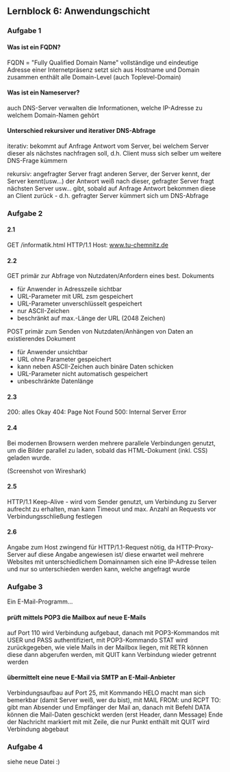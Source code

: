 ## Lernblock 6: Anwendungschicht

### Aufgabe 1

#### Was ist ein FQDN?
FQDN = "Fully Qualified Domain Name"
vollständige und eindeutige Adresse einer Internetpräsenz
setzt sich aus Hostname und Domain zusammen
enthält alle Domain-Level (auch Toplevel-Domain)

#### Was ist ein Nameserver?
auch DNS-Server verwalten die Informationen, welche IP-Adresse zu welchem Domain-Namen gehört

#### Unterschied rekursiver und iterativer DNS-Abfrage
iterativ: bekommt auf Anfrage Antwort vom Server, bei welchem Server dieser als nächstes nachfragen soll, d.h. Client muss sich selber um weitere DNS-Frage kümmern

rekursiv: angefragter Server fragt anderen Server, der Server kennt, der Server kennt(usw...) der Antwort weiß nach dieser, gefragter Server fragt nächsten Server usw... gibt, sobald auf Anfrage Antwort bekommen diese an Client zurück - d.h. gefragter Server kümmert sich um DNS-Abfrage


### Aufgabe 2

#### 2.1
GET /informatik.html HTTP/1.1
Host: www.tu-chemnitz.de

#### 2.2
GET primär zur Abfrage von Nutzdaten/Anfordern eines best. Dokuments
- für Anwender in Adresszeile sichtbar
- URL-Parameter mit URL zsm gespeichert
- URL-Parameter unverschlüsselt gespeichert
- nur ASCII-Zeichen
- beschränkt auf max.-Länge der URL (2048 Zeichen)

POST primär zum Senden von Nutzdaten/Anhängen von Daten an existierendes Dokument
- für Anwender unsichtbar
- URL ohne Parameter gespeichert
- kann neben ASCII-Zeichen auch binäre Daten schicken
- URL-Parameter nicht automatisch gespeichert
- unbeschränkte Datenlänge

#### 2.3
200: alles Okay
404: Page Not Found 
500: Internal Server Error

#### 2.4
Bei modernen Browsern werden mehrere parallele Verbindungen genutzt, um die Bilder parallel zu laden, sobald das HTML-Dokument (inkl. CSS) geladen wurde.

(Screenshot von Wireshark)

#### 2.5
HTTP/1.1 Keep-Alive - wird vom Sender genutzt, um Verbindung zu Server aufrecht zu erhalten, man kann Timeout und max. Anzahl an Requests vor Verbindungsschließung festlegen

#### 2.6
Angabe zum Host zwingend für HTTP/1.1-Request nötig, da HTTP-Proxy-Server auf diese Angabe angewiesen ist/ diese erwartet
weil mehrere Websites mit unterschiedlichem Domainnamen sich eine IP-Adresse teilen und nur so unterschieden werden kann, welche angefragt wurde


### Aufgabe 3
Ein E-Mail-Programm...

#### prüft mittels POP3 die Mailbox auf neue E-Mails
auf Port 110 wird Verbindung aufgebaut, danach mit POP3-Kommandos mit USER und PASS authentifiziert, mit POP3-Kommando STAT wird zurückgegeben, wie viele Mails in der Mailbox liegen, mit RETR können diese dann abgerufen werden, mit QUIT kann Verbindung wieder getrennt werden

#### übermittelt eine neue E-Mail via SMTP an E-Mail-Anbieter
Verbindungsaufbau auf Port 25, mit Kommando HELO macht man sich bemerkbar (damit Server weiß, wer du bist), mit MAIL FROM: und RCPT TO: gibt man Absender und Empfänger der Mail an, danach mit Befehl DATA können die Mail-Daten geschickt werden (erst Header, dann Message) Ende der Nachricht markiert mit mit Zeile, die nur Punkt enthält
mit QUIT wird Verbindung abgebaut


### Aufgabe 4
siehe neue Datei :)